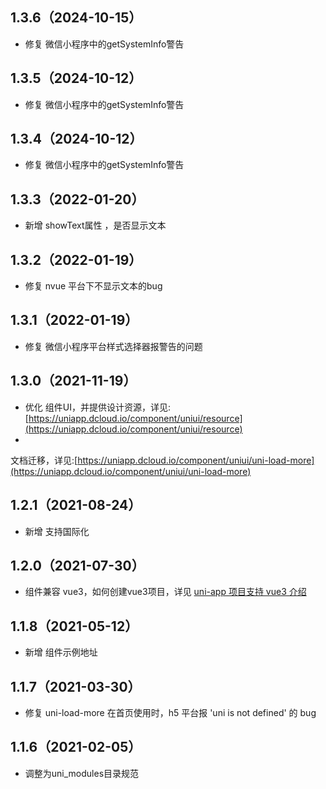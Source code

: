 ## 1.3.6（2024-10-15）

- 修复 微信小程序中的getSystemInfo警告

## 1.3.5（2024-10-12）

- 修复 微信小程序中的getSystemInfo警告

## 1.3.4（2024-10-12）

- 修复 微信小程序中的getSystemInfo警告

## 1.3.3（2022-01-20）

- 新增 showText属性 ，是否显示文本

## 1.3.2（2022-01-19）

- 修复 nvue 平台下不显示文本的bug

## 1.3.1（2022-01-19）

- 修复 微信小程序平台样式选择器报警告的问题

## 1.3.0（2021-11-19）

- 优化
  组件UI，并提供设计资源，详见:[https://uniapp.dcloud.io/component/uniui/resource](https://uniapp.dcloud.io/component/uniui/resource)
-

文档迁移，详见:[https://uniapp.dcloud.io/component/uniui/uni-load-more](https://uniapp.dcloud.io/component/uniui/uni-load-more)

## 1.2.1（2021-08-24）

- 新增 支持国际化

## 1.2.0（2021-07-30）

- 组件兼容 vue3，如何创建vue3项目，详见 [uni-app 项目支持 vue3 介绍](https://ask.dcloud.net.cn/article/37834)

## 1.1.8（2021-05-12）

- 新增 组件示例地址

## 1.1.7（2021-03-30）

- 修复 uni-load-more 在首页使用时，h5 平台报 'uni is not defined' 的 bug

## 1.1.6（2021-02-05）

- 调整为uni_modules目录规范
